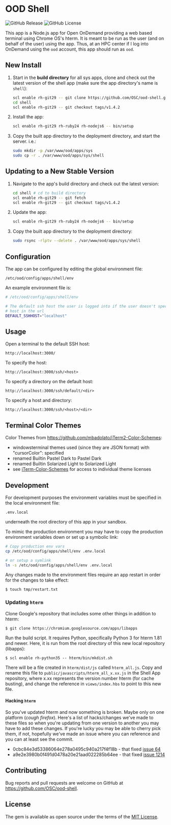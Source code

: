 # OOD Shell

![GitHub Release](https://img.shields.io/github/release/osc/ood-shell.svg)
![GitHub License](https://img.shields.io/github/license/osc/ood-shell.svg)

This app is a Node.js app for Open OnDemand providing a web based terminal
using Chrome OS's hterm. It is meant to be run as the user (and on behalf of
the user) using the app. Thus, at an HPC center if I log into OnDemand using
the `ood` account, this app should run as `ood`.

## New Install

1.  Start in the **build directory** for all sys apps, clone and check out the
    latest version of the shell app (make sure the app directory's name is
    `shell`):

    ```sh
    scl enable rh-git29 -- git clone https://github.com/OSC/ood-shell.git shell
    cd shell
    scl enable rh-git29 -- git checkout tags/v1.4.2
    ```

2.  Install the app:

    ```sh
    scl enable rh-git29 rh-ruby24 rh-nodejs6 -- bin/setup
    ```

3.  Copy the built app directory to the deployment directory, and start the
    server. i.e.:

    ```sh
    sudo mkdir -p /var/www/ood/apps/sys
    sudo cp -r . /var/www/ood/apps/sys/shell
    ```

## Updating to a New Stable Version

1.  Navigate to the app's build directory and check out the latest version:

    ```sh
    cd shell # cd to build directory
    scl enable rh-git29 -- git fetch
    scl enable rh-git29 -- git checkout tags/v1.4.2
    ```

2.  Update the app:

    ```sh
    scl enable rh-git29 rh-ruby24 rh-nodejs6 -- bin/setup
    ```

3.  Copy the built app directory to the deployment directory:

    ```sh
    sudo rsync -rlptv --delete . /var/www/ood/apps/sys/shell
    ```

## Configuration

The app can be configured by editing the global environment file:

```
/etc/ood/config/apps/shell/env
```

An example environment file is:

```sh
# /etc/ood/config/apps/shell/env

# The default ssh host the user is logged into if the user doesn't specify a
# host in the url
DEFAULT_SSHHOST="localhost"
```

## Usage

Open a terminal to the default SSH host:

`http://localhost:3000/`

To specify the host:

`http://localhost:3000/ssh/<host>`

To specify a directory on the default host:

`http://localhost:3000/ssh/default/<dir>`

To specify a host and directory:

`http://localhost:3000/ssh/<host>/<dir>`

## Terminal Color Themes

Color Themes from https://github.com/mbadolato/iTerm2-Color-Schemes:

- windowsterminal themes used (since they are JSON format) with "cursorColor": specified
- renamed Builtin Pastel Dark to Pastel Dark
- renamed Builtin Solarized Light to Solarized Light
- see [iTerm-Color-Schemes](https://github.com/mbadolato/iTerm2-Color-Schemes) for access to individual theme licenses

## Development

For development purposes the environment variables must be specified in the
local environment file:

```
.env.local
```

underneath the root directory of this app in your sandbox.

To mimic the production environment you may have to copy the production
environment variables down or set up a symbolic link:

```sh
# Copy production env vars
cp /etc/ood/config/apps/shell/env .env.local

# or setup a symlink
ln -s /etc/ood/config/apps/shell/env .env.local
```

Any changes made to the environment files require an app restart in order for
the changes to take effect:

```console
$ touch tmp/restart.txt
```

### Updating `hterm`

Clone Google's repository that includes some other things in addition to hterm:

```console
$ git clone https://chromium.googlesource.com/apps/libapps
```

Run the build script. It requires Python, specifically Python 3 for hterm 1.81 and newer. Here, it is run from the root directory of this new local repository (libapps):

```console
$ scl enable rh-python35 -- hterm/bin/mkdist.sh
```

There will be a file created in `hterm/dist/js` called `hterm_all.js`. Copy and rename this file to `public/javascripts/hterm_all_x.xx.js` in the Shell App repository, where x.xx represents the version number hterm (for cache busting), and change the reference in `views/index.hbs` to point to this new file.

#### Hacking `hterm`

So you've updated hterm and now something is broken.  Maybe only on one platform (*cough firefox*).  Here's a list of hacks/changes we've made to these files so when you're updating from one version to another you may have to add these 
changes. If you're lucky you may be able to cherry pick them, if not, hopefully we've made an issue where you can reference and you can at least see the commit. 

* 0cbc84e3d53386064e278a0495c940a217f4f18b - that fixed [issue 64](https://github.com/OSC/ood-shell/issues/64)
* a9e2e3980b0f491d0478a20e21aad022285b64ee - that fixed [issue 1214](https://github.com/OSC/ondemand/issues/1214)

## Contributing

Bug reports and pull requests are welcome on GitHub at
https://github.com/OSC/ood-shell.

## License

The gem is available as open source under the terms of the [MIT
License](http://opensource.org/licenses/MIT).

